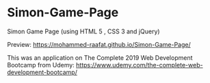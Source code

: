 # Simon-Game-Page

Simon Game Page (using HTML 5 , CSS 3 and jQuery)

Preview: https://mohammed-raafat.github.io/Simon-Game-Page/

This was an application on The Complete 2019 Web Development Bootcamp from Udemy: https://www.udemy.com/the-complete-web-development-bootcamp/
